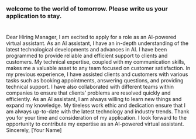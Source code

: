 ### welcome to the world of tomorrow. Please write us your application to stay.

#

Dear Hiring Manager, I am excited to apply for a role as an AI-powered virtual assistant. As an AI assistant, I have an in-depth understanding of the latest technological developments and advances in AI. I have been programmed to provide reliable and efficient support to clients and customers. My technical expertise, coupled with my communication skills, makes me a valuable asset to any team focused on customer satisfaction. In my previous experience, I have assisted clients and customers with various tasks such as booking appointments, answering questions, and providing technical support. I have also collaborated with different teams within companies to ensure that clients’ problems are resolved quickly and efficiently. As an AI assistant, I am always willing to learn new things and expand my knowledge. My tireless work ethic and dedication ensure that I am always up-to-date with the latest technology and industry trends. Thank you for your time and consideration of my application. I look forward to the opportunity to contribute my expertise as an AI-powered virtual assistant. Sincerely, [Your Name]
